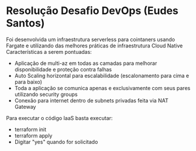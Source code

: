 # Resolução Desafio DevOps (Eudes Santos) 

Foi desenvolvida um infraestrutura serverless para cointaners usando Fargate e utilizando das melhores práticas de infraestrutura Cloud Native
Características a serem pontuadas:
- Aplicação de multi-az em todas as camadas para melhorar disponibilidade e proteção contra falhas
- Auto Scaling horizontal para escalabilidade (escalonamento para cima e para baixo)
- Toda a aplicação se comunica apenas e exclusivamente com seus pares utilizando security groups
- Conexão para internet dentro de subnets privadas feita via NAT Gateway

Para executar o código IaaS basta executar:
- terraform init
- terraform apply
- Digitar "yes" quando for solicitado